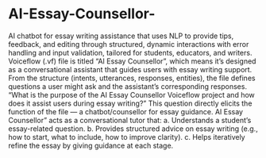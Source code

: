 # AI-Essay-Counsellor-
AI chatbot for essay writing assistance that uses NLP to provide tips, feedback, and editing through structured, dynamic interactions with error handling and input validation, tailored for students, educators, and writers.
Voiceflow (.vf) file is titled “AI Essay Counsellor”, which means it’s designed as a conversational assistant that guides users with essay writing support. From the structure (intents, utterances, responses, entities), the file defines questions a user might ask and the assistant’s corresponding responses.
“What is the purpose of the AI Essay Counsellor Voiceflow project and how does it assist users during essay writing?”  This question directly elicits the function of the file — a chatbot/counsellor for essay guidance.
AI Essay Counsellor” acts as a conversational tutor that:
a. Understands a student’s essay-related question.
b. Provides structured advice on essay writing (e.g., how to start, what to include, how to improve clarity).
c. Helps iteratively refine the essay by giving guidance at each stage.
